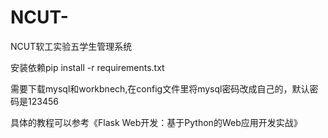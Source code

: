 # NCUT-
NCUT软工实验五学生管理系统

安装依赖pip install -r requirements.txt

需要下载mysql和workbnech,在config文件里将mysql密码改成自己的，默认密码是123456

具体的教程可以参考《Flask Web开发：基于Python的Web应用开发实战》
